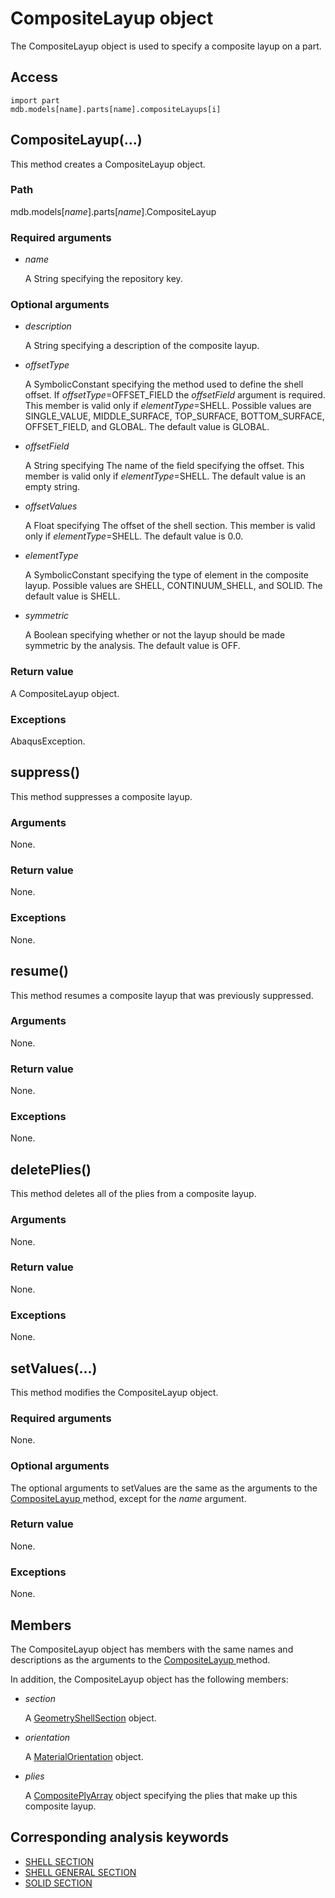 # CompositeLayup object

The CompositeLayup object is used to specify a composite layup on a part.

## Access

```
import part
mdb.models[name].parts[name].compositeLayups[i]
```

## CompositeLayup(...)



This method creates a CompositeLayup object.



### Path

mdb.models[*name*].parts[*name*].CompositeLayup

### Required arguments

- *name*

  A String specifying the repository key.

### Optional arguments

- *description*

  A String specifying a description of the composite layup.

- *offsetType*

  A SymbolicConstant specifying the method used to define the shell offset. If *offsetType*=OFFSET_FIELD the *offsetField* argument is required. This member is valid only if *elementType*=SHELL. Possible values are SINGLE_VALUE, MIDDLE_SURFACE, TOP_SURFACE, BOTTOM_SURFACE, OFFSET_FIELD, and GLOBAL. The default value is GLOBAL.

- *offsetField*

  A String specifying The name of the field specifying the offset. This member is valid only if *elementType*=SHELL. The default value is an empty string.

- *offsetValues*

  A Float specifying The offset of the shell section. This member is valid only if *elementType*=SHELL. The default value is 0.0.

- *elementType*

  A SymbolicConstant specifying the type of element in the composite layup. Possible values are SHELL, CONTINUUM_SHELL, and SOLID. The default value is SHELL.

- *symmetric*

  A Boolean specifying whether or not the layup should be made symmetric by the analysis. The default value is OFF.

### Return value

A CompositeLayup object.

### Exceptions

AbaqusException.



## suppress()



This method suppresses a composite layup.



### Arguments

None.

### Return value

None.

### Exceptions

None.



## resume()



This method resumes a composite layup that was previously suppressed.



### Arguments

None.

### Return value

None.

### Exceptions

None.



## deletePlies()



This method deletes all of the plies from a composite layup.



### Arguments

None.

### Return value

None.

### Exceptions

None.



## setValues(...)



This method modifies the CompositeLayup object.



### Required arguments

None.

### Optional arguments

The optional arguments to setValues are the same as the arguments to the [CompositeLayup ](https://help.3ds.com/2022/English/DSSIMULIA_Established/SIMACAEKERRefMap/simaker-c-compositelayuppyc.htm?ContextScope=all#simaker-compositelayupcompositelayuppyc)method, except for the *name* argument.

### Return value

None.

### Exceptions

None.



## Members

The CompositeLayup object has members with the same names and descriptions as the arguments to the [CompositeLayup ](https://help.3ds.com/2022/English/DSSIMULIA_Established/SIMACAEKERRefMap/simaker-c-compositelayuppyc.htm?ContextScope=all#simaker-compositelayupcompositelayuppyc)method.

In addition, the CompositeLayup object has the following members:

- *section*

  A [GeometryShellSection](https://help.3ds.com/2022/English/DSSIMULIA_Established/SIMACAEKERRefMap/simaker-c-geometryshellsectionpyc.htm?ContextScope=all) object.

- *orientation*

  A [MaterialOrientation](https://help.3ds.com/2022/English/DSSIMULIA_Established/SIMACAEKERRefMap/simaker-c-materialorientationpyc.htm?ContextScope=all) object.

- *plies*

  A [CompositePlyArray](https://help.3ds.com/2022/English/DSSIMULIA_Established/SIMACAEKERRefMap/simaker-c-compositeplypyc.htm?ContextScope=all) object specifying the plies that make up this composite layup.



## Corresponding analysis keywords

- [SHELL SECTION](https://help.3ds.com/2022/English/DSSIMULIA_Established/SIMACAEKEYRefMap/simakey-r-shellsection.htm?ContextScope=all#simakey-r-shellsection)
- [SHELL GENERAL SECTION](https://help.3ds.com/2022/English/DSSIMULIA_Established/SIMACAEKEYRefMap/simakey-r-shellgeneralsection.htm?ContextScope=all#simakey-r-shellgeneralsection)
- [SOLID SECTION](https://help.3ds.com/2022/English/DSSIMULIA_Established/SIMACAEKEYRefMap/simakey-r-solidsection.htm?ContextScope=all#simakey-r-solidsection)